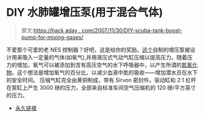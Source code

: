 # DIY 水肺罐增压泵(用于混合气体)

> 原文:[https://hack aday . com/2007/11/30/DIY-scuba-tank-boost-pump-for-mixing-gases/](https://hackaday.com/2007/11/30/diy-scuba-tank-boost-pump-for-mixing-gases/)

不爱那个可爱的老 NES 控制器？好吧，这是给你的奖励。[这个](http://www.brianb.org/images/Scuba/Homemade/Gas%20Booster/gas_booster.htm)自制的增压泵被设计用来吸入一定量的气体(如氧气),并用液压式气动气缸压缩以提高压力。随着压力的增加，氧气可以被添加到含有高压空气的水下呼吸器中，以产生所谓的[氮氧化物](http://en.wikipedia.org/wiki/Nitrox)。这个想法是增加氧气的百分比，以减少血液中氮的吸收——增加潜水员在水下的安全时间。
压缩气缸完全由黄铜制成，带有 Sirvon 密封件。驱动缸和 2:1 杠杆在泵缸上产生 3000 磅的压力，全部来自标准车间空气压缩机的 120 磅/平方英寸的压力。

*   [永久链接](http://www.brianb.org/images/Scuba/Homemade/Gas%20Booster/gas_booster.htm)